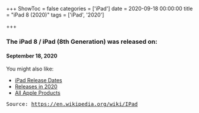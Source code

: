+++
ShowToc = false
categories = ['iPad']
date = 2020-09-18 00:00:00
title = "iPad 8 (2020)"
tags = ['iPad', '2020']

+++

### The iPad 8 / iPad (8th Generation) was released on: 
#### September 18, 2020


<!--more-->


    
You might also like:

- [iPad Release Dates](https://AppleReleaseDate.com//tags/ipad/)
- [Releases in 2020](https://AppleReleaseDate.com//tags/2020/)
- [All Apple Products](https://AppleReleaseDate.com//categories/)



<kbd> Source: https://en.wikipedia.org/wiki/IPad</kbd>

